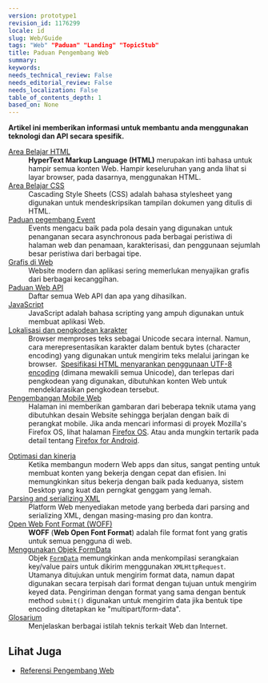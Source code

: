 ```yaml
---
version: prototype1
revision_id: 1176299
locale: id
slug: Web/Guide
tags: "Web" "Paduan" "Landing" "TopicStub"
title: Paduan Pengembang Web
summary: 
keywords: 
needs_technical_review: False
needs_editorial_review: False
needs_localization: False
table_of_contents_depth: 1
based_on: None
---
```

<p><span class="seoSummary"><strong>Artikel ini memberikan informasi untuk membantu anda menggunakan teknologi dan API secara spesifik.</strong></span></p>

<div class="row topicpage-table">
<div class="section">
<dl>
 <dt class="landingPageList"><a href="/id/docs/Learn/HTML">Area Belajar HTML</a></dt>
 <dd class="landingPageList"><strong>HyperText Markup Language (HTML)</strong>&nbsp;merupakan inti bahasa untuk hampir semua konten Web. Hampir keseluruhan yang anda lihat si layar browser, pada dasarnya, menggunakan HTML.</dd>
 <dt class="landingPageList"><a href="/id/docs/Learn/CSS">Area Belajar CSS</a></dt>
 <dd class="landingPageList">Cascading Style Sheets (CSS) adalah bahasa stylesheet yang digunakan untuk mendeskripsikan tampilan dokumen yang ditulis di HTML.</dd>
 <dt class="landingPageList"><a href="/id/docs/Web/Guide/Events">Paduan pegembang Event</a></dt>
 <dd class="landingPageList">Events mengacu baik pada pola desain yang digunakan untuk penanganan secara asynchronous pada berbagai peristiwa di halaman web dan penamaan, karakterisasi, dan penggunaan sejumlah besar peristiwa dari berbagai tipe.</dd>
 <dt class="landingPageList"><a href="/id/docs/Web/Guide/Graphics">Grafis di Web</a></dt>
 <dd class="landingPageList">Website modern dan aplikasi sering memerlukan menyajikan grafis dari berbagai kecanggihan.</dd>
 <dt class="landingPageList"><a href="/id/docs/Web/Guide/API">Paduan Web API</a></dt>
 <dd class="landingPageList">Daftar semua Web API dan apa yang dihasilkan.</dd>
 <dt><a href="/id/docs/JavaScript" title="/en-US/docs/JavaScript">JavaScript</a></dt>
 <dd>JavaScript adalah bahasa scripting yang ampuh digunakan untuk membuat aplikasi Web.</dd>
 <dt class="landingPageList"><a href="/id/docs/Localizations_and_character_encodings">Lokalisasi dan pengkodean karakter</a></dt>
 <dd class="landingPageList">Browser memproses teks sebagai Unicode secara internal. Namun, cara merepresentasikan karakter dalam bentuk bytes (character encoding) yang digunakan untuk mengirim teks melalui jaringan ke browser. &nbsp;<a class="external external-icon" href="http://www.whatwg.org/specs/web-apps/current-work/multipage/semantics.html#charset">Spesifikasi HTML menyarankan penggunaan UTF-8 encoding</a> (dimana mewakili semua Unicode), dan terlepas dari pengkodean yang digunakan, dibutuhkan konten Web untuk mendeklarasikan pengkodean tersebut.</dd>
 <dt class="landingPageList"><a href="/id/docs/Web/Guide/Mobile">Pengembangan Mobile Web</a></dt>
 <dd class="landingPageList">Halaman ini memberikan gambaran dari beberapa teknik utama yang dibutuhkan desain Website sehingga berjalan dengan baik di perangkat mobile. Jika anda mencari informasi di proyek Mozilla's Firefox OS, lihat halaman&nbsp;<a href="/id/Mozilla/Firefox_OS" title="Boot to Gecko">Firefox OS</a>. Atau anda mungkin tertarik pada detail tentang&nbsp;<a href="/id/Mozilla/Firefox_for_Android">Firefox for Android</a>.</dd>
</dl>
</div>

<div class="section">
<dl>
 <dt class="landingPageList"><a href="/id/docs/Web/Guide/Performance">Optimasi dan kinerja</a></dt>
 <dd class="landingPageList">Ketika membangun modern Web apps dan situs, sangat penting untuk membuat konten yang bekerja dengan cepat dan efisien. Ini memungkinkan situs bekerja dengan baik pada keduanya, sistem Desktop yang kuat dan perngkat genggam yang lemah.</dd>
 <dt class="landingPageList"><a href="/id/docs/Web/Guide/Parsing_and_serializing_XML">Parsing and serializing XML</a></dt>
 <dd class="landingPageList">Platform Web menyediakan metode yang berbeda dari parsing and serializing XML, dengan masing-masing pro dan kontra.</dd>
 <dt class="landingPageList"><a href="/id/docs/Web/Guide/WOFF">Open Web&nbsp;Font Format (WOFF)</a></dt>
 <dd class="landingPageList"><strong>WOFF</strong> (<strong>Web Open Font Format</strong>) adalah file format font yang gratis untuk semua pengguna di web.</dd>
 <dt class="landingPageList"><a href="/id/docs/Web/Guide/Using_FormData_Objects">Menggunakan Objek FormData</a></dt>
 <dd class="landingPageList">Objek&nbsp;<a href="https://developer.mozilla.org/en/DOM/XMLHttpRequest/FormData"><code>FormData</code></a>&nbsp;memungkinkan anda menkompilasi serangkaian key/value pairs untuk dikirim menggunakan&nbsp;<code>XMLHttpRequest</code>. Utamanya ditujukan untuk mengirim format data, namun dapat digunakan secara terpisah dari format dengan tujuan untuk mengirim keyed data. Pengiriman dengan format yang sama dengan bentuk method&nbsp;<code>submit()</code>&nbsp;digunakan untuk mengirim data jika bentuk tipe encoding ditetapkan ke "multipart/form-data".</dd>
 <dt class="landingPageList"><a href="/id/docs/Glossary">Glosarium</a></dt>
 <dd class="landingPageList">Menjelaskan berbagai istilah teknis terkait Web dan Internet.</dd>
</dl>
</div>
</div>

<h2 id="See_also">Lihat Juga</h2>

<ul>
 <li><a href="/id/docs/Web/Reference" title="/en-US/docs/Web/Reference">Referensi Pengembang Web</a></li>
</ul>

